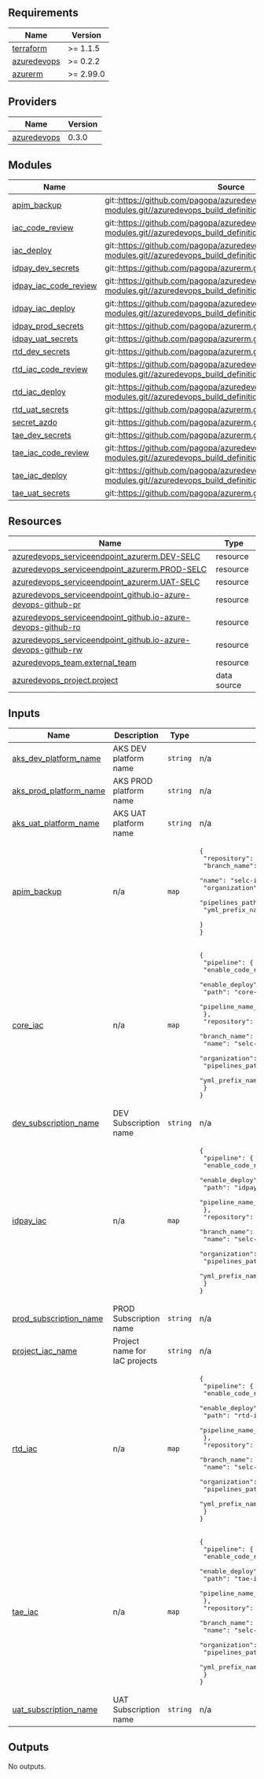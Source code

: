 <!-- markdownlint-disable -->
<!-- BEGINNING OF PRE-COMMIT-TERRAFORM DOCS HOOK -->
## Requirements

| Name | Version |
|------|---------|
| <a name="requirement_terraform"></a> [terraform](#requirement\_terraform) | >= 1.1.5 |
| <a name="requirement_azuredevops"></a> [azuredevops](#requirement\_azuredevops) | >= 0.2.2 |
| <a name="requirement_azurerm"></a> [azurerm](#requirement\_azurerm) | >= 2.99.0 |

## Providers

| Name | Version |
|------|---------|
| <a name="provider_azuredevops"></a> [azuredevops](#provider\_azuredevops) | 0.3.0 |

## Modules

| Name | Source | Version |
|------|--------|---------|
| <a name="module_apim_backup"></a> [apim\_backup](#module\_apim\_backup) | git::https://github.com/pagopa/azuredevops-tf-modules.git//azuredevops_build_definition_deploy | v2.6.2 |
| <a name="module_iac_code_review"></a> [iac\_code\_review](#module\_iac\_code\_review) | git::https://github.com/pagopa/azuredevops-tf-modules.git//azuredevops_build_definition_code_review | v2.6.2 |
| <a name="module_iac_deploy"></a> [iac\_deploy](#module\_iac\_deploy) | git::https://github.com/pagopa/azuredevops-tf-modules.git//azuredevops_build_definition_deploy | v2.6.2 |
| <a name="module_idpay_dev_secrets"></a> [idpay\_dev\_secrets](#module\_idpay\_dev\_secrets) | git::https://github.com/pagopa/azurerm.git//key_vault_secrets_query | v2.18.9 |
| <a name="module_idpay_iac_code_review"></a> [idpay\_iac\_code\_review](#module\_idpay\_iac\_code\_review) | git::https://github.com/pagopa/azuredevops-tf-modules.git//azuredevops_build_definition_code_review | v2.6.2 |
| <a name="module_idpay_iac_deploy"></a> [idpay\_iac\_deploy](#module\_idpay\_iac\_deploy) | git::https://github.com/pagopa/azuredevops-tf-modules.git//azuredevops_build_definition_deploy | v2.6.2 |
| <a name="module_idpay_prod_secrets"></a> [idpay\_prod\_secrets](#module\_idpay\_prod\_secrets) | git::https://github.com/pagopa/azurerm.git//key_vault_secrets_query | v2.18.9 |
| <a name="module_idpay_uat_secrets"></a> [idpay\_uat\_secrets](#module\_idpay\_uat\_secrets) | git::https://github.com/pagopa/azurerm.git//key_vault_secrets_query | v2.18.9 |
| <a name="module_rtd_dev_secrets"></a> [rtd\_dev\_secrets](#module\_rtd\_dev\_secrets) | git::https://github.com/pagopa/azurerm.git//key_vault_secrets_query | v2.18.9 |
| <a name="module_rtd_iac_code_review"></a> [rtd\_iac\_code\_review](#module\_rtd\_iac\_code\_review) | git::https://github.com/pagopa/azuredevops-tf-modules.git//azuredevops_build_definition_code_review | v2.6.2 |
| <a name="module_rtd_iac_deploy"></a> [rtd\_iac\_deploy](#module\_rtd\_iac\_deploy) | git::https://github.com/pagopa/azuredevops-tf-modules.git//azuredevops_build_definition_deploy | v2.6.2 |
| <a name="module_rtd_uat_secrets"></a> [rtd\_uat\_secrets](#module\_rtd\_uat\_secrets) | git::https://github.com/pagopa/azurerm.git//key_vault_secrets_query | v2.18.9 |
| <a name="module_secret_azdo"></a> [secret\_azdo](#module\_secret\_azdo) | git::https://github.com/pagopa/azurerm.git//key_vault_secrets_query | v2.4.0 |
| <a name="module_tae_dev_secrets"></a> [tae\_dev\_secrets](#module\_tae\_dev\_secrets) | git::https://github.com/pagopa/azurerm.git//key_vault_secrets_query | v2.18.9 |
| <a name="module_tae_iac_code_review"></a> [tae\_iac\_code\_review](#module\_tae\_iac\_code\_review) | git::https://github.com/pagopa/azuredevops-tf-modules.git//azuredevops_build_definition_code_review | v2.6.2 |
| <a name="module_tae_iac_deploy"></a> [tae\_iac\_deploy](#module\_tae\_iac\_deploy) | git::https://github.com/pagopa/azuredevops-tf-modules.git//azuredevops_build_definition_deploy | v2.6.2 |
| <a name="module_tae_uat_secrets"></a> [tae\_uat\_secrets](#module\_tae\_uat\_secrets) | git::https://github.com/pagopa/azurerm.git//key_vault_secrets_query | v2.18.9 |

## Resources

| Name | Type |
|------|------|
| [azuredevops_serviceendpoint_azurerm.DEV-SELC](https://registry.terraform.io/providers/microsoft/azuredevops/latest/docs/resources/serviceendpoint_azurerm) | resource |
| [azuredevops_serviceendpoint_azurerm.PROD-SELC](https://registry.terraform.io/providers/microsoft/azuredevops/latest/docs/resources/serviceendpoint_azurerm) | resource |
| [azuredevops_serviceendpoint_azurerm.UAT-SELC](https://registry.terraform.io/providers/microsoft/azuredevops/latest/docs/resources/serviceendpoint_azurerm) | resource |
| [azuredevops_serviceendpoint_github.io-azure-devops-github-pr](https://registry.terraform.io/providers/microsoft/azuredevops/latest/docs/resources/serviceendpoint_github) | resource |
| [azuredevops_serviceendpoint_github.io-azure-devops-github-ro](https://registry.terraform.io/providers/microsoft/azuredevops/latest/docs/resources/serviceendpoint_github) | resource |
| [azuredevops_serviceendpoint_github.io-azure-devops-github-rw](https://registry.terraform.io/providers/microsoft/azuredevops/latest/docs/resources/serviceendpoint_github) | resource |
| [azuredevops_team.external_team](https://registry.terraform.io/providers/microsoft/azuredevops/latest/docs/resources/team) | resource |
| [azuredevops_project.project](https://registry.terraform.io/providers/microsoft/azuredevops/latest/docs/data-sources/project) | data source |

## Inputs

| Name | Description | Type | Default | Required |
|------|-------------|------|---------|:--------:|
| <a name="input_aks_dev_platform_name"></a> [aks\_dev\_platform\_name](#input\_aks\_dev\_platform\_name) | AKS DEV platform name | `string` | n/a | yes |
| <a name="input_aks_prod_platform_name"></a> [aks\_prod\_platform\_name](#input\_aks\_prod\_platform\_name) | AKS PROD platform name | `string` | n/a | yes |
| <a name="input_aks_uat_platform_name"></a> [aks\_uat\_platform\_name](#input\_aks\_uat\_platform\_name) | AKS UAT platform name | `string` | n/a | yes |
| <a name="input_apim_backup"></a> [apim\_backup](#input\_apim\_backup) | n/a | `map` | <pre>{<br>  "repository": {<br>    "branch_name": "refs/heads/main",<br>    "name": "selc-infrastructure",<br>    "organization": "pagopa",<br>    "pipelines_path": ".devops",<br>    "yml_prefix_name": "backup-apim"<br>  }<br>}</pre> | no |
| <a name="input_core_iac"></a> [core\_iac](#input\_core\_iac) | n/a | `map` | <pre>{<br>  "pipeline": {<br>    "enable_code_review": true,<br>    "enable_deploy": true,<br>    "path": "core-infrastructure",<br>    "pipeline_name_prefix": "core-infra"<br>  },<br>  "repository": {<br>    "branch_name": "refs/heads/main",<br>    "name": "selc-infrastructure",<br>    "organization": "pagopa",<br>    "pipelines_path": ".devops",<br>    "yml_prefix_name": "core"<br>  }<br>}</pre> | no |
| <a name="input_dev_subscription_name"></a> [dev\_subscription\_name](#input\_dev\_subscription\_name) | DEV Subscription name | `string` | n/a | yes |
| <a name="input_idpay_iac"></a> [idpay\_iac](#input\_idpay\_iac) | n/a | `map` | <pre>{<br>  "pipeline": {<br>    "enable_code_review": true,<br>    "enable_deploy": true,<br>    "path": "idpay-infrastructure",<br>    "pipeline_name_prefix": "idpay-infra"<br>  },<br>  "repository": {<br>    "branch_name": "refs/heads/main",<br>    "name": "selc-infrastructure",<br>    "organization": "pagopa",<br>    "pipelines_path": ".devops",<br>    "yml_prefix_name": "idpay"<br>  }<br>}</pre> | no |
| <a name="input_prod_subscription_name"></a> [prod\_subscription\_name](#input\_prod\_subscription\_name) | PROD Subscription name | `string` | n/a | yes |
| <a name="input_project_iac_name"></a> [project\_iac\_name](#input\_project\_iac\_name) | Project name for IaC projects | `string` | n/a | yes |
| <a name="input_rtd_iac"></a> [rtd\_iac](#input\_rtd\_iac) | n/a | `map` | <pre>{<br>  "pipeline": {<br>    "enable_code_review": true,<br>    "enable_deploy": true,<br>    "path": "rtd-infrastructure",<br>    "pipeline_name_prefix": "rtd-infra"<br>  },<br>  "repository": {<br>    "branch_name": "refs/heads/main",<br>    "name": "selc-infrastructure",<br>    "organization": "pagopa",<br>    "pipelines_path": ".devops",<br>    "yml_prefix_name": "rtd"<br>  }<br>}</pre> | no |
| <a name="input_tae_iac"></a> [tae\_iac](#input\_tae\_iac) | n/a | `map` | <pre>{<br>  "pipeline": {<br>    "enable_code_review": true,<br>    "enable_deploy": true,<br>    "path": "tae-infrastructure",<br>    "pipeline_name_prefix": "tae-infra"<br>  },<br>  "repository": {<br>    "branch_name": "refs/heads/main",<br>    "name": "selc-infrastructure",<br>    "organization": "pagopa",<br>    "pipelines_path": ".devops",<br>    "yml_prefix_name": "tae"<br>  }<br>}</pre> | no |
| <a name="input_uat_subscription_name"></a> [uat\_subscription\_name](#input\_uat\_subscription\_name) | UAT Subscription name | `string` | n/a | yes |

## Outputs

No outputs.
<!-- END OF PRE-COMMIT-TERRAFORM DOCS HOOK -->
